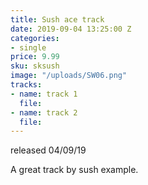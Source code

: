 ```yaml
---
title: Sush ace track
date: 2019-09-04 13:25:00 Z
categories:
- single
price: 9.99
sku: sksush
image: "/uploads/SW06.png"
tracks:
- name: track 1
  file: 
- name: track 2
  file: 
---
```


released 04/09/19 

A great track by sush example.